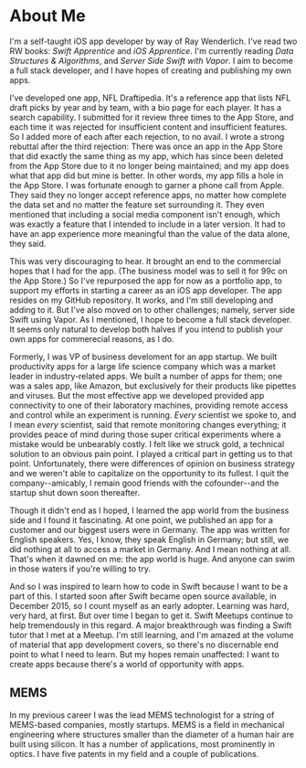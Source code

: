 # About Me

I'm a self-taught iOS app developer by way of Ray Wenderlich. I've read two RW books: *Swift Apprentice* and *iOS Apprentice*. I'm currently reading *Data Structures & Algorithms*, and *Server Side Swift with Vapor*. I aim to become a full stack developer, and I have hopes of creating and publishing my own apps.

I've developed one app, NFL Draftipedia. It's a reference app that lists NFL draft picks by year and by team, with a bio page for each player. It has a search capability. I submitted for it review three times to the App Store, and each time it was rejected for insufficient content and insufficient features. So I added more of each after each rejection, to no avail. I wrote a strong rebuttal after the third rejection: There was once an app in the App Store that did exactly the same thing as my app, which has since been deleted from the App Store due to it no longer being maintained; and my app does what that app did but mine is better. In other words, my app fills a hole in the App Store. I was fortunate enough to garner a phone call from Apple. They said they no longer accept reference apps, no matter how complete the data set and no matter the feature set surrounding it. They even mentioned that including a social media component isn't enough, which was exactly a feature that I intended to include in a later version. It had to have an app experience more meaningful than the value of the data alone, they said.

This was very discouraging to hear. It brought an end to the commercial hopes that I had for the app. (The business model was to sell it for 99c on the App Store.) So I've repurposed the app for now as a portfolio app, to support my efforts in starting a career as an iOS app developer. The app resides on my GitHub repository. It works, and I'm still developing and adding to it. But I've also moved on to other challenges; namely, server side Swift using Vapor. As I mentioned, I hope to become a full stack developer. It seems only natural to develop both halves if you intend to publish your own apps for commerecial reasons, as I do.

Formerly, I was VP of business develoment for an app startup. We built productivity apps for a large life science company which was a market leader in industry-related apps. We built a number of apps for them; one was a sales app, like Amazon, but exclusively for their products like pipettes and viruses. But the most effective app we developed provided app connectivity to one of their laboratory machines, providing remote access and control while an experiment is running. *Every* scientist we spoke to, and I mean *every* scientist, said that remote monitoring changes everything; it provides peace of mind during those super critical experiments where a mistake would be unbearably costly. I felt like we struck gold, a technical solution to an obvious pain point. I played a critical part in getting us to that point. Unfortunately, there were differences of opinion on business strategy and we weren't able to capitalize on the opportunity to its fullest. I quit the company--amicably, I remain good friends with the cofounder--and the startup shut down soon thereafter.

Though it didn't end as I hoped, I learned the app world from the business side and I found it fascinating. At one point, we published an app for a customer and our biggest users were in Germany. The app was written for English speakers. Yes, I know, they speak English in Germany; but still, we did nothing at all to access a market in Germany. And I mean nothing at all. That's when it dawned on me: the app world is huge. And anyone can swim in those waters if you're willing to try.

And so I was inspired to learn how to code in Swift because I want to be a part of this. I started soon after Swift became open source available, in December 2015, so I count myself as an early adopter. Learning was hard, very hard, at first. But over time I began to get it. Swift Meetups continue to help tremendously in this regard. A major breakthrough was finding a Swift tutor that I met at a Meetup. I'm still learning, and I'm amazed at the volume of material that app development covers, so there's no discernable end point to what I need to learn. But my hopes remain unaffected: I want to create apps because there's a world of opportunity with apps.

## MEMS

In my previous career I was the lead MEMS technologist for a string of MEMS-based companies, mostly startups. MEMS is a field in mechanical engineering where structures smaller than the diameter of a human hair are built using silicon. It has a number of applications, most prominently in optics. I have five patents in my field and a couple of publications.
